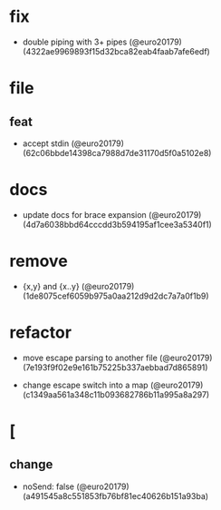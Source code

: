 # fix

* double piping with 3+ pipes (@euro20179) (4322ae9969893f15d32bca82eab4faab7afe6edf)


# file

## feat

* accept stdin (@euro20179) (62c06bbde14398ca7988d7de31170d5f0a5102e8)


# docs

* update docs for brace expansion (@euro20179) (4d7a6038bbd64cccdd3b594195af1cee3a5340f1)


# remove

* {x,y} and {x..y} (@euro20179) (1de8075cef6059b975a0aa212d9d2dc7a7a0f1b9)


# refactor

* move escape parsing to another file (@euro20179) (7e193f9f02e9e161b75225b337aebbad7d865891)

* change escape switch into a map (@euro20179) (c1349aa561a348c11b093682786b11a995a8a297)


# [

## change

* noSend: false (@euro20179) (a491545a8c551853fb76bf81ec40626b151a93ba)


